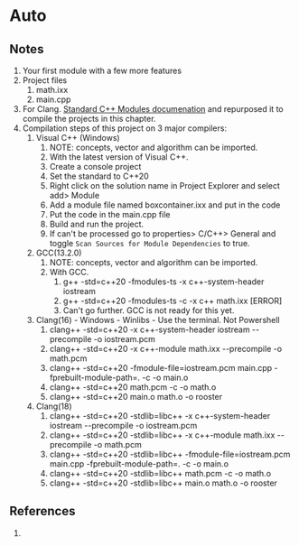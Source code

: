 # Auto

## Notes
1. Your first module with a few more features
2. Project files
   1. math.ixx
   2. main.cpp
3. For Clang. [Standard C++ Modules documenation](https://clang.llvm.org/docs/StandardCPlusPlusModules.html) and repurposed it to compile the projects in this chapter.
4. Compilation steps of this project on 3 major compilers:
   1. Visual C++ (Windows)
      1. NOTE: concepts, vector and algorithm can be imported.
      2. With the latest version of Visual C++.
      3. Create a console project
      4. Set the standard to C++20
      5. Right click on the solution name in Project Explorer and select add> Module
      6. Add a module file named boxcontainer.ixx and put in the code
      7. Put the code in the main.cpp file
      8. Build and run the project.
      9. If <iostream> can't be processed go to properties> C/C++> General and toggle `Scan Sources for Module Dependencies` to true.
   2.  GCC(13.2.0)
       1.  NOTE: concepts, vector and algorithm can be imported.
       2.  With GCC.
           1.  g++ -std=c++20 -fmodules-ts -x c++-system-header iostream
           2.  g++ -std=c++20 -fmodules-ts -c -x c++ math.ixx [ERROR]
           3.  Can't go further. GCC is not ready for this yet.
   3.  Clang(16) - Windows - Winlibs - Use the terminal. Not Powershell
       1.  clang++ -std=c++20 -x c++-system-header iostream --precompile -o iostream.pcm
       2.  clang++ -std=c++20 -x c++-module math.ixx --precompile -o math.pcm
       3.  clang++ -std=c++20 -fmodule-file=iostream.pcm main.cpp -fprebuilt-module-path=. -c -o main.o
       4.  clang++ -std=c++20 math.pcm -c -o math.o
       5.  clang++ -std=c++20 main.o math.o -o rooster
   4.  Clang(18)
       1.  clang++ -std=c++20 -stdlib=libc++ -x c++-system-header iostream --precompile -o iostream.pcm
       2.  clang++ -std=c++20 -stdlib=libc++ -x c++-module math.ixx --precompile -o math.pcm
       3.  clang++ -std=c++20 -stdlib=libc++ -fmodule-file=iostream.pcm main.cpp -fprebuilt-module-path=. -c -o main.o
       4.  clang++ -std=c++20 -stdlib=libc++ math.pcm -c -o math.o
       5.  clang++ -std=c++20 -stdlib=libc++ main.o math.o -o rooster


## References

1. 

